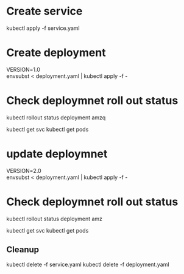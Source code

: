 # Create service 
kubectl apply -f service.yaml

# Create deployment
VERSION=1.0 \
envsubst < deployment.yaml | kubectl apply -f -

# Check deploymnet roll out status
kubectl rollout status deployment amzq

kubectl get svc
kubectl get pods

# update deploymnet
VERSION=2.0 \
envsubst < deployment.yaml | kubectl apply -f -

# Check deploymnet roll out status
kubectl rollout status deployment amz

kubectl get svc
kubectl get pods


Cleanup
-------
kubectl delete -f service.yaml
kubectl delete -f deployment.yaml